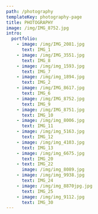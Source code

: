 ```yaml
---
path: /photography
templateKey: photography-page
title: PHOTOGRAPHY
image: /img/IMG_8752.jpg
intro:
  portfolio:
    - image: /img/IMG_2081.jpg
      text: IMG_1
    - image: /img/IMG_3551.jpg
      text: IMG_8
    - image: /img/img_1593.jpg
      text: IMG_7
    - image: /img/img_1894.jpg
      text: IMG_2
    - image: /img/IMG_8617.jpg
      text: IMG_6
    - image: /img/IMG_8752.jpg
      text: IMG_9
    - image: /img/IMG_8751.jpg
      text: IMG_10
    - image: /img/img_8006.jpg
      text: IMG_11
    - image: /img/img_5163.jpg
      text: IMG_12
    - image: /img/img_4103.jpg
      text: IMG_13
    - image: /img/img_6675.jpg
      text: IMG_20
    - text: IMG_22
      image: /img/img_8089.jpg
    - image: /img/img_9938.jpg
      text: IMG_24
    - image: /img/img_8870jpg.jpg
      text: IMG_25
    - image: /img/img_9112.jpg
      text: IMG_30
---
```

